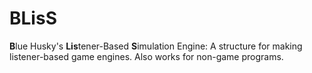 BLisS
=====

**B**lue Husky's **Lis**tener-Based **S**imulation Engine: A structure for making listener-based game engines. Also works for non-game programs.
